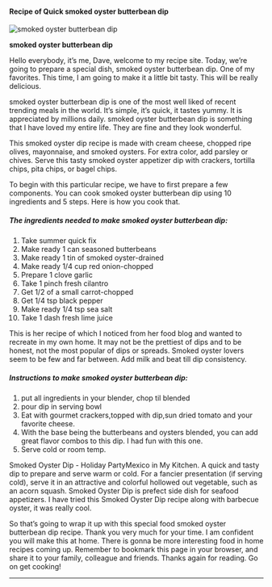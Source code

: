             

#### Recipe of Quick smoked oyster butterbean dip

![smoked oyster butterbean dip](https://img-global.cpcdn.com/recipes/70342673/751x532cq70/smoked-oyster-butterbean-dip-recipe-main-photo.jpg)

**smoked oyster butterbean dip**

Hello everybody, it’s me, Dave, welcome to my recipe site. Today, we’re going to prepare a special dish, smoked oyster butterbean dip. One of my favorites. This time, I am going to make it a little bit tasty. This will be really delicious.

smoked oyster butterbean dip is one of the most well liked of recent trending meals in the world. It’s simple, it’s quick, it tastes yummy. It is appreciated by millions daily. smoked oyster butterbean dip is something that I have loved my entire life. They are fine and they look wonderful.

This smoked oyster dip recipe is made with cream cheese, chopped ripe olives, mayonnaise, and smoked oysters. For extra color, add parsley or chives. Serve this tasty smoked oyster appetizer dip with crackers, tortilla chips, pita chips, or bagel chips.

To begin with this particular recipe, we have to first prepare a few components. You can cook smoked oyster butterbean dip using 10 ingredients and 5 steps. Here is how you cook that.

##### The ingredients needed to make smoked oyster butterbean dip:

1.  Take summer quick fix
2.  Make ready 1 can seasoned butterbeans
3.  Make ready 1 tin of smoked oyster-drained
4.  Make ready 1/4 cup red onion-chopped
5.  Prepare 1 clove garlic
6.  Take 1 pinch fresh cilantro
7.  Get 1/2 of a small carrot-chopped
8.  Get 1/4 tsp black pepper
9.  Make ready 1/4 tsp sea salt
10.  Take 1 dash fresh lime juice

This is her recipe of which I noticed from her food blog and wanted to recreate in my own home. It may not be the prettiest of dips and to be honest, not the most popular of dips or spreads. Smoked oyster lovers seem to be few and far between. Add milk and beat till dip consistency.

##### Instructions to make smoked oyster butterbean dip:

1.  put all ingredients in your blender, chop til blended
2.  pour dip in serving bowl
3.  Eat with gourmet crackers,topped with dip,sun dried tomato and your favorite cheese.
4.  With the base being the butterbeans and oysters blended, you can add great flavor combos to this dip. I had fun with this one.
5.  Serve cold or room temp.

Smoked Oyster Dip - Holiday PartyMexico in My Kitchen. A quick and tasty dip to prepare and serve warm or cold. For a fancier presentation (if serving cold), serve it in an attractive and colorful hollowed out vegetable, such as an acorn squash. Smoked Oyster Dip is prefect side dish for seafood appetizers. I have tried this Smoked Oyster Dip recipe along with barbecue oyster, it was really cool.

So that’s going to wrap it up with this special food smoked oyster butterbean dip recipe. Thank you very much for your time. I am confident you will make this at home. There is gonna be more interesting food in home recipes coming up. Remember to bookmark this page in your browser, and share it to your family, colleague and friends. Thanks again for reading. Go on get cooking!

* * *